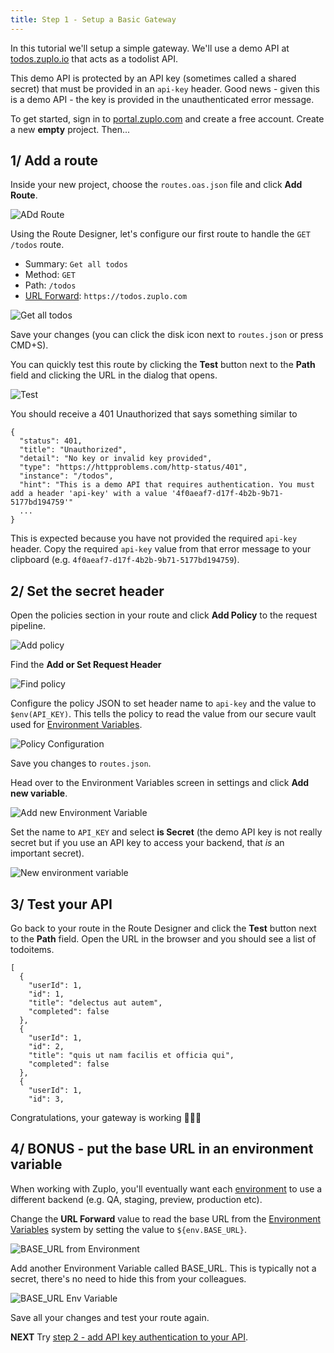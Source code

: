 ```yaml
---
title: Step 1 - Setup a Basic Gateway
---
```


In this tutorial we'll setup a simple gateway. We'll use a demo API at [todos.zuplo.io](https://todos.zuplo.io/todos) that acts as a todolist API.

This demo API is protected by an API key (sometimes called a shared secret) that must be provided in an `api-key` header. Good news - given this is a demo API - the key is provided in the unauthenticated error message.

To get started, sign in to [portal.zuplo.com](https://portal.zuplo.com) and create a free account. Create a new **empty** project. Then...

## 1/ Add a route

Inside your new project, choose the `routes.oas.json` file and click **Add Route**.

![ADd Route](https://cdn.zuplo.com/assets/8cfa5b7b-6ead-4dd0-9339-dbcdc21b6299.png)

Using the Route Designer, let's configure our first route to handle the `GET /todos` route.

- Summary: `Get all todos`
- Method: `GET`
- Path: `/todos`
- [URL Forward](/docs/handlers/url-forward): `https://todos.zuplo.com`

![Get all todos](https://cdn.zuplo.com/assets/f2bcc7ad-027f-4f5e-8764-c802079dacdb.png)

Save your changes (you can click the disk icon next to `routes.json` or press CMD+S).

You can quickly test this route by clicking the **Test** button next to the **Path** field and clicking the URL in the dialog that opens.

![Test](https://cdn.zuplo.com/assets/cd094b3c-efbe-4c2b-995c-60ce0302704a.png)

You should receive a 401 Unauthorized that says something similar to

```
{
  "status": 401,
  "title": "Unauthorized",
  "detail": "No key or invalid key provided",
  "type": "https://httpproblems.com/http-status/401",
  "instance": "/todos",
  "hint": "This is a demo API that requires authentication. You must add a header 'api-key' with a value '4f0aeaf7-d17f-4b2b-9b71-5177bd194759'"
  ...
}
```

This is expected because you have not provided the required `api-key` header. Copy the required `api-key` value from that error message to your clipboard (e.g. `4f0aeaf7-d17f-4b2b-9b71-5177bd194759`).

## 2/ Set the secret header

Open the policies section in your route and click **Add Policy** to the request pipeline.

![Add policy](https://cdn.zuplo.com/assets/8eab7f3e-3d24-411d-8a4f-7cde11fe6ccf.png)

Find the **Add or Set Request Header**

![Find policy](https://cdn.zuplo.com/assets/67937c50-598d-433a-945a-17787841f036.png)

Configure the policy JSON to set header name to `api-key` and the value to `$env(API_KEY)`. This tells the policy to read the value from our secure vault used for [Environment Variables](/docs/articles/environment-variables.md).

![Policy Configuration](https://cdn.zuplo.com/assets/e29a3c79-aeee-48e9-8c40-d1131c10f33a.png)

Save you changes to `routes.json`.

Head over to the Environment Variables screen in settings and click **Add new variable**.

![Add new Environment Variable](https://cdn.zuplo.com/assets/e9119f6a-e3e0-4d71-8739-62155e23d2da.png)

Set the name to `API_KEY` and select **is Secret** (the demo API key is not really secret but if you use an API key to access your backend, that _is_ an important secret).

![New environment variable](https://cdn.zuplo.com/assets/70fdd686-641a-4792-8a55-dafb952c0178.png)

## 3/ Test your API

Go back to your route in the Route Designer and click the **Test** button next to the **Path** field. Open the URL in the browser and you should see a list of todoitems.

```
[
  {
    "userId": 1,
    "id": 1,
    "title": "delectus aut autem",
    "completed": false
  },
  {
    "userId": 1,
    "id": 2,
    "title": "quis ut nam facilis et officia qui",
    "completed": false
  },
  {
    "userId": 1,
    "id": 3,

```

Congratulations, your gateway is working 👏👏👏

## 4/ BONUS - put the base URL in an environment variable

When working with Zuplo, you'll eventually want each [environment](/docs/articles/environments) to use a different backend (e.g. QA, staging, preview, production etc).

Change the **URL Forward** value to read the base URL from the [Environment Variables](/docs/articles/environment-variables) system by setting the value to `${env.BASE_URL}`.

![BASE_URL from Environment](https://cdn.zuplo.com/assets/b52a04bd-b4d2-4e70-88e7-b32b1a7cba7d.png)

Add another Environment Variable called BASE_URL. This is typically not a secret, there's no need to hide this from your colleagues.

![BASE_URL Env Variable](https://cdn.zuplo.com/assets/068841d1-6554-448b-a869-62aa4076c85d.png)

Save all your changes and test your route again.

**NEXT** Try [step 2 - add API key authentication to your API](./step-2-add-api-key-auth.md).
